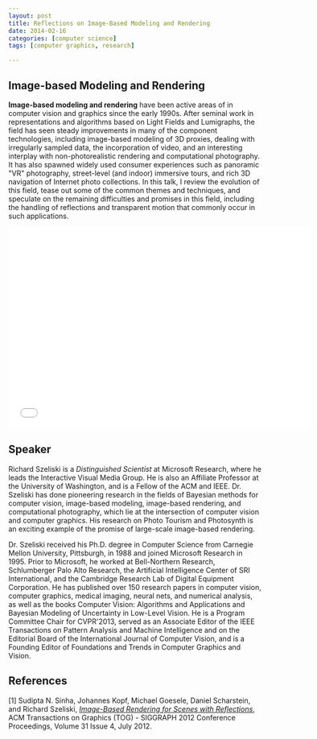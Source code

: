 ```yaml
---
layout: post
title: Reflections on Image-Based Modeling and Rendering
date: 2014-02-16 
categories: [computer science]
tags: [computer graphics, research]

---
```


Image-based Modeling and Rendering
---
**Image-based modeling and rendering** have been active areas of in computer vision and graphics since the early 1990s. After seminal work in representations and algorithms based on Light Fields and Lumigraphs, the field has seen steady improvements in many of the component technologies, including image-based modeling of 3D proxies, dealing with irregularly sampled data, the incorporation of video, and an interesting interplay with non-photorealistic rendering and computational photography. It has also spawned widely used consumer experiences such as panoramic "VR" photography, street-level (and indoor) immersive tours, and rich 3D navigation of Internet photo collections. In this talk, I review the evolution of this field, tease out some of the common themes and techniques, and speculate on the remaining difficulties and promises in this field, including the handling of reflections and transparent motion that commonly occur in such applications.

<iframe width="600" height="400" src="//www.youtube.com/embed/j90_0Ndk7XM" frameborder="0" allowfullscreen></iframe>

Speaker
---

Richard Szeliski is a *Distinguished Scientist* at Microsoft Research, where he leads the Interactive Visual Media Group. He is also an Affiliate Professor at the University of Washington, and is a Fellow of the ACM and IEEE. Dr. Szeliski has done pioneering research in the fields of Bayesian methods for computer vision, image-based modeling, image-based rendering, and computational photography, which lie at the intersection of computer vision and computer graphics. His research on Photo Tourism and Photosynth is an exciting example of the promise of large-scale image-based rendering.

Dr. Szeliski received his Ph.D. degree in Computer Science from Carnegie Mellon University, Pittsburgh, in 1988 and joined Microsoft Research in 1995. Prior to Microsoft, he worked at Bell-Northern Research, Schlumberger Palo Alto Research, the Artificial Intelligence Center of SRI International, and the Cambridge Research Lab of Digital Equipment Corporation. He has published over 150 research papers in computer vision, computer graphics, medical imaging, neural nets, and numerical analysis, as well as the books Computer Vision: Algorithms and Applications and Bayesian Modeling of Uncertainty in Low-Level Vision. He is a Program Committee Chair for CVPR'2013, served as an Associate Editor of the IEEE Transactions on Pattern Analysis and Machine Intelligence and on the Editorial Board of the International Journal of Computer Vision, and is a Founding Editor of Foundations and Trends in Computer Graphics and Vision.

References
---
[1] Sudipta N. Sinha, Johannes Kopf, Michael Goesele, Daniel Scharstein, and Richard Szeliski, [*Image-Based Rendering for Scenes with Reflections*](http://research.microsoft.com/pubs/164195/Sinha-IBRSR-SG2012b.pdf), ACM Transactions on Graphics (TOG) - SIGGRAPH 2012 Conference Proceedings, Volume 31 Issue 4, July 2012.
